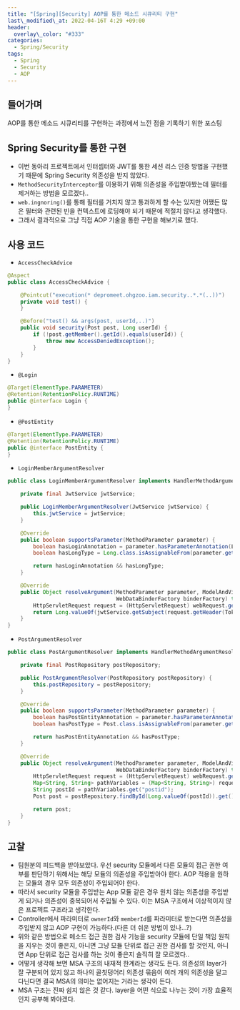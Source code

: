 ```yaml
---
title: "[Spring][Security] AOP를 통한 메소드 시큐리티 구현"
last\_modified\_at: 2022-04-16T 4:29 +09:00
header:
  overlay\_color: "#333"
categories:
  - Spring/Security
tags:
  - Spring
  - Security
  - AOP
---
```

## 들어가며
AOP를 통한 메소드 시큐리티를 구현하는 과정에서 느낀 점을 기록하기 위한 포스팅

## Spring Security를 통한 구현
- 이번 동아리 프로젝트에서 인터셉터와 JWT를 통한 세션 리스 인증 방법을 구현했기 때문에 Spring Security 의존성을 받지 않았다.
- `MethodSecurityInterceptor`를 이용하기 위해 의존성을 주입받아봤는데 필터를 제거하는 방법을 모르겠다..
- `web.ingnoring()`를 통해 필터를 거치지 않고 통과하게 할 수는 있지만 어쨌든 많은 필터와 관련된 빈을 컨텍스트에 로딩해야 되기 때문에 적절치 않다고 생각했다.
- 그래서 결과적으로 그냥 직접 AOP 기술을 통한 구현을 해보기로 했다.

## 사용 코드
- `AccessCheckAdvice`

```java
@Aspect
public class AccessCheckAdvice {

    @Pointcut("execution(* depromeet.ohgzoo.iam.security..*.*(..))")
    private void test() {
    }

    @Before("test() && args(post, userId,..)")
    public void security(Post post, Long userId) {
        if (!post.getMember().getId().equals(userId)) {
            throw new AccessDeniedException();
        }
    }
}
```
- `@Login`

```java
@Target(ElementType.PARAMETER)
@Retention(RetentionPolicy.RUNTIME)
public @interface Login {
}
```
- `@PostEntity`

```java
@Target(ElementType.PARAMETER)
@Retention(RetentionPolicy.RUNTIME)
public @interface PostEntity {
}
```
- `LoginMemberArgumentResolver`

```java
public class LoginMemberArgumentResolver implements HandlerMethodArgumentResolver {

    private final JwtService jwtService;

    public LoginMemberArgumentResolver(JwtService jwtService) {
        this.jwtService = jwtService;
    }

    @Override
    public boolean supportsParameter(MethodParameter parameter) {
        boolean hasLoginAnnotation = parameter.hasParameterAnnotation(Login.class);
        boolean hasLongType = Long.class.isAssignableFrom(parameter.getParameterType());

        return hasLoginAnnotation && hasLongType;
    }

    @Override
    public Object resolveArgument(MethodParameter parameter, ModelAndViewContainer mavContainer, NativeWebRequest webRequest,
                                  WebDataBinderFactory binderFactory) throws Exception {
        HttpServletRequest request = (HttpServletRequest) webRequest.getNativeRequest();
        return Long.valueOf(jwtService.getSubject(request.getHeader(TokenName.AUTH_TOKEN)));
    }
}
```
- `PostArgumentResolver`

```java
public class PostArgumentResolver implements HandlerMethodArgumentResolver {

    private final PostRepository postRepository;

    public PostArgumentResolver(PostRepository postRepository) {
        this.postRepository = postRepository;
    }

    @Override
    public boolean supportsParameter(MethodParameter parameter) {
        boolean hasPostEntityAnnotation = parameter.hasParameterAnnotation(PostEntity.class);
        boolean hasPostType = Post.class.isAssignableFrom(parameter.getParameterType());

        return hasPostEntityAnnotation && hasPostType;
    }

    @Override
    public Object resolveArgument(MethodParameter parameter, ModelAndViewContainer mavContainer, NativeWebRequest webRequest,
                                  WebDataBinderFactory binderFactory) throws Exception {
        HttpServletRequest request = (HttpServletRequest) webRequest.getNativeRequest();
        Map<String, String> pathVariables = (Map<String, String>) request.getAttribute(HandlerMapping.URI_TEMPLATE_VARIABLES_ATTRIBUTE);
        String postId = pathVariables.get("postid");
        Post post = postRepository.findById(Long.valueOf(postId)).get();

        return post;
    }
}
```

## 고찰
- 팀원분의 피드백을 받아보았다. 우선 security 모듈에서 다른 모듈의 접근 권한 여부를 판단하기 위해서는 해당 모듈의 의존성을 주입받아야 한다. AOP 적용을 원하는 모듈의 경우 모두 의존성이 주입되어야 한다.
- 따라서 security 모듈을 주입받는 App 모듈 같은 경우 원치 않는 의존성을 주입받게 되거나 의존성이 중복되어서 주입될 수 있다. 이는 MSA 구조에서 이상적이지 않은 프로젝트 구조라고 생각한다.
- Controller에서 파라미터로 `ownerId`와 `memberId`를 파라미터로 받는다면 의존성을 주입받지 않고 AOP 구현이 가능하다.(다른 더 쉬운 방법이 있나...?)
- 위와 같은 방법으로 메소드 접근 권한 검사 기능을 security 모듈에 단일 책임 원칙을 지우는 것이 좋은지, 아니면 그냥 모듈 단위로 접근 권한 검사를 할 것인지, 아니면 App 단위로 접근 검사를 하는 것이 좋은지 솔직히 잘 모르겠다..
- 어떻게 생각해 보면 MSA 구조의 내재적 한계라는 생각도 든다. 의존성의 layer가 잘 구분되어 있지 않고 하나의 골칫덩어리 의존성 묶음이 여러 개의 의존성을 달고 다닌다면 결국 MSA의 의미는 없어지는 거라는 생각이 든다.
- MSA 구조는 진짜 쉽지 않은 것 같다. layer을 어떤 식으로 나누는 것이 가장 효율적인지 공부해 봐야겠다.